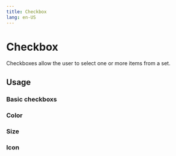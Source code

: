 ```yaml
---
title: Checkbox
lang: en-US
---
```


<script setup lang="ts">
  import props from "../../../example/button/description/en-props.ts";
  import slots from "../../../example/button/description/en-slots.ts";
</script>

# Checkbox

Checkboxes allow the user to select one or more items from a set.

## Usage

### Basic checkboxs

<demo src="../../../example/checkbox/basic.vue"></demo>

### Color

<demo src="../../../example/checkbox/color.vue" />

### Size

<demo src="../../../example/checkbox/size.vue" />

### Icon

<demo src="../../../example/checkbox/icon.vue" />
